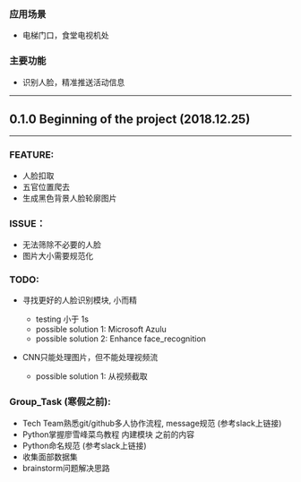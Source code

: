 ### 应用场景
* 电梯门口，食堂电视机处

### 主要功能
* 识别人脸，精准推送活动信息
  
********

## 0.1.0 Beginning of the project (2018.12.25)
********

### FEATURE:
  * 人脸扣取
  * 五官位置爬去
  * 生成黑色背景人脸轮廓图片

### ISSUE：
  * 无法筛除不必要的人脸
  * 图片大小需要规范化

### TODO:

* 寻找更好的人脸识别模块, 小而精
  * testing 小于 1s
  * possible solution 1: Microsoft Azulu
  * possible solution 2: Enhance face_recognition

* CNN只能处理图片，但不能处理视频流
  * possible solution 1: 从视频截取

### Group_Task (寒假之前):
* Tech Team熟悉git/github多人协作流程, message规范 (参考slack上链接)
* Python掌握廖雪峰菜鸟教程 内建模块 之前的内容
* Python命名规范 (参考slack上链接)
* 收集面部数据集
* brainstorm问题解决思路